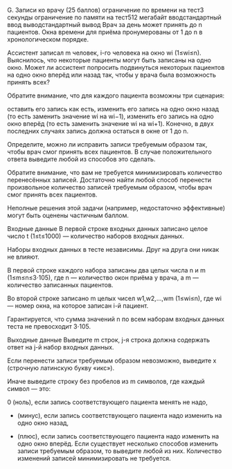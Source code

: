 G. Записи ко врачу (25 баллов)
ограничение по времени на тест3 секунды
ограничение по памяти на тест512 мегабайт
вводстандартный ввод
выводстандартный вывод
Врач за день может принять до n пациентов. Окна времени для приёма пронумерованы от 1 до n в хронологическом порядке.

Ассистент записал m человек, i-го человека на окно wi (1≤wi≤n). Выяснилось, что некоторые пациенты могут быть записаны на одно окно. Может ли ассистент попросить подвинуться некоторых пациентов на одно окно вперёд или назад так, чтобы у врача была возможность принять всех?

Обратите внимание, что для каждого пациента возможны три сценария:

оставить его запись как есть,
изменить его запись на одно окно назад (то есть заменить значение wi на wi−1),
изменить его запись на одно окно вперёд (то есть заменить значение wi на wi+1).
Конечно, в двух последних случаях запись должна остаться в окне от 1 до n.

Определите, можно ли исправить записи требуемым образом так, чтобы врач смог принять всех пациентов. В случае положительного ответа выведите любой из способов это сделать.

Обратите внимание, что вам не требуется минимизировать количество перенесённых записей. Достаточно найти любой способ перенести произвольное количество записей требуемым образом, чтобы врач смог принять всех пациентов.

Неполные решения этой задачи (например, недостаточно эффективные) могут быть оценены частичным баллом.

Входные данные
В первой строке входных данных записано целое число t (1≤t≤1000) — количество наборов входных данных.

Наборы входных данных в тесте независимы. Друг на друга они никак не влияют.

В первой строке каждого набора записаны два целых числа n и m (1≤m≤n≤3⋅105), где n — количество окон приёма у врача, а m — количество записанных пациентов.

Во второй строке записано m целых чисел w1,w2,…,wm (1≤wi≤n), где wi — номер окна, на которое записан i-й пациент.

Гарантируется, что сумма значений n по всем наборам входных данных теста не превосходит 3⋅105.

Выходные данные
Выведите m строк, j-я строка должна содержать ответ на j-й набор входных данных.

Если перенести записи требуемым образом невозможно, выведите x (строчную латинскую букву «икс»).

Иначе выведите строку без пробелов из m символов, где каждый символ — это:

0 (ноль), если запись соответствующего пациента менять не надо,
- (минус), если запись соответствующего пациента надо изменить на одно окно назад,
+ (плюс), если запись соответствующего пациента надо изменить на одно окно вперёд.
Если существует несколько способов изменить записи требуемым образом, то выведите любой из них. Количество изменений записей минимизировать не требуется.

